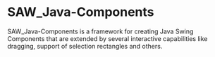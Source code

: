SAW_Java-Components
===================

SAW_Java-Components is a framework for creating Java Swing Components that are extended by several interactive capabilities like dragging, support of selection rectangles and others.